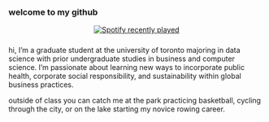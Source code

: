 ### welcome to my github 

<div align="center">
  <a href="https://open.spotify.com/user/sujaanr">
    <img src="[https://spotify-recently-played-readme.vercel.app/api?user=sujaanr&count=5&unique=true](https://open.spotify.com/playlist/36A02AVs6N9CFD1Myl6U5E)" alt="Spotify recently played"  />
  </a>
</div>

###

hi, I’m a graduate student at the university of toronto majoring in data science with prior undergraduate studies in business and computer science. I’m passionate about learning new ways to incorporate public health, corporate social responsibility, and sustainability within global business practices.

outside of class you can catch me at the park practicing basketball, cycling through the city, or on the lake starting my novice rowing career.

<!--
**sujaanr/sujaanr** is a ✨ _special_ ✨ repository because its `README.md` (this file) appears on your GitHub profile.

Here are some ideas to get you started:

- 🔭 I’m currently working on ...
- 🌱 I’m currently learning ...
- 👯 I’m looking to collaborate on ...
- 🤔 I’m looking for help with ...
- 💬 Ask me about ...
- 📫 How to reach me: ...
- 😄 Pronouns: ...
- ⚡ Fun fact: ...
-->
